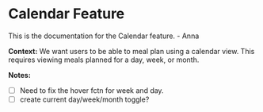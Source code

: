 # Calendar Feature

This is the documentation for the Calendar feature. - Anna 

**Context:** We want users to be able to meal plan using a calendar view. This requires viewing meals planned for a day, week, or month.

**Notes:**
- [ ] Need to fix the hover fctn for week and day.
- [ ] create current day/week/month toggle?